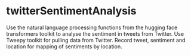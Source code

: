 # twitterSentimentAnalysis

Use the natural language processing functions from the hugging face transformers toolkit to analyse the sentiment in tweets from Twitter.
Use Tweepy toolkit for pulling data from Twitter.
Record tweet, sentiment and location for mapping of sentiments by location.
